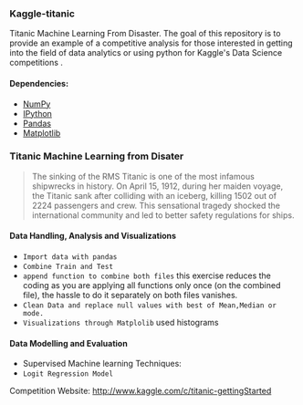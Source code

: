 ### Kaggle-titanic
Titanic Machine Learning From Disaster. The goal of this repository is to provide an example of a competitive analysis for those interested in getting into the field of data analytics or using python for Kaggle's Data Science competitions .

#### Dependencies:
* [NumPy](http://www.numpy.org/)
* [IPython](http://ipython.org/)
* [Pandas](http://pandas.pydata.org/)
* [Matplotlib](http://matplotlib.org/)

### Titanic Machine Learning from Disater
>The sinking of the RMS Titanic is one of the most infamous shipwrecks in history.  On April 15, 1912, during her maiden voyage, the Titanic sank after colliding with an iceberg, killing 1502 out of 2224 passengers and crew.  This sensational tragedy shocked the international community and led to better safety regulations for ships.

#### Data Handling, Analysis and Visualizations
*   `Import data with pandas`
*   `Combine Train and Test`
*   `append function to combine both files` this exercise reduces the coding as you are applying all functions only once (on the combined      file), the hassle to do it separately on both files vanishes.
*   `Clean Data and replace null values with best of Mean,Median or mode.`
*   `Visualizations through Matplolib` used histograms

#### Data Modelling and Evaluation
*    Supervised Machine learning Techniques:
*    `Logit Regression Model`

Competition Website: http://www.kaggle.com/c/titanic-gettingStarted
